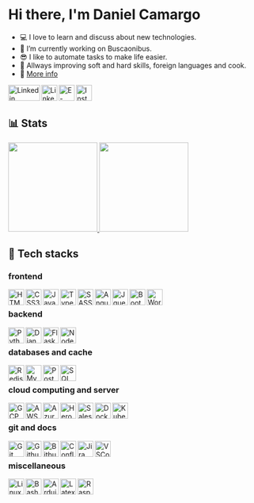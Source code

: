 # Hi there, I'm Daniel Camargo
- 💻 I love to learn and discuss about new technologies.
- 🤔 I’m currently working on Buscaonibus.
- 😎 I like to automate tasks to make life easier.
- 📖 Allways improving soft and hard skills, foreign languages and cook.
- 🚀 <a href="https://www.dscamargo.com.br" >More info</a>

<img align="left" title="Linkedin" height="32px" width="64px" src="https://www.svgrepo.com/show/450662/blank.svg" /><a href="https://www.linkedin.com/in/daniel13"/><img align="left" title="Linkedin" width="32px" src="https://www.svgrepo.com/show/922/linkedin.svg" /></a> <a href="mailto:daniel.camargo@hotmail.com"><img align="left" title="E-mail" width="32px" src="https://www.svgrepo.com/show/511917/email-1572.svg"/></a>  <a href="https://www.instagram.com/danielcamargo13"><img align="left" title="Instagram" width="32px" src="https://www.svgrepo.com/show/508844/instagram.svg"/></a> 

<br/><br/>

## :bar_chart: Stats

<a href="https://github.com/danielfloripa">
  <img height="180em" src="https://github-readme-stats.vercel.app/api?username=danielfloripa&show_icons=true&theme=light" />
  <img height="180em" src="https://github-readme-stats-eight-theta.vercel.app/api/top-langs/?username=danielfloripa&theme=light&layout=compact" />
</a>

## :muscle: Tech stacks

### frontend
<img align="left" width="32px" title="HTML5" src="https://cdn.jsdelivr.net/gh/devicons/devicon/icons/html5/html5-original.svg" />
<img align="left" width="32px" title="CSS3" src="https://cdn.jsdelivr.net/gh/devicons/devicon/icons/css3/css3-original.svg" />
<img align="left" width="32px" title="Javascript" src="https://cdn.jsdelivr.net/gh/devicons/devicon/icons/javascript/javascript-original.svg" />
<img align="left" width="32px" title="Typescript" src="https://cdn.jsdelivr.net/gh/devicons/devicon/icons/typescript/typescript-original.svg" />
<img align="left" width="32px" title="SASS" src="https://cdn.jsdelivr.net/gh/devicons/devicon/icons/sass/sass-original.svg" />
<img align="left" width="32px" title="Angular" src="https://cdn.jsdelivr.net/gh/devicons/devicon/icons/angularjs/angularjs-original.svg" />
<img align="left" width="32px" title="Jquery" src="https://cdn.jsdelivr.net/gh/devicons/devicon/icons/jquery/jquery-original-wordmark.svg" />
<img align="left" width="32px" title="Bootstrap" src="https://cdn.jsdelivr.net/gh/devicons/devicon/icons/bootstrap/bootstrap-original.svg" />
<img align="left" width="32px" title="Wordpress" src="https://cdn.jsdelivr.net/gh/devicons/devicon/icons/wordpress/wordpress-original.svg" />
<br/>

### backend
<img align="left" width="32px" title="Python" src="https://cdn.jsdelivr.net/gh/devicons/devicon/icons/python/python-original.svg" />
<img align="left" width="32px" title="Django" src="https://cdn.jsdelivr.net/gh/devicons/devicon/icons/django/django-plain.svg" />
<img align="left" width="32px" title="Flask" src="https://cdn.jsdelivr.net/gh/devicons/devicon/icons/flask/flask-original-wordmark.svg" />
<img align="left" width="32px" title="Node" src="https://cdn.jsdelivr.net/gh/devicons/devicon/icons/nodejs/nodejs-original.svg" />
<br/>

### databases and cache
<img align="left" width="32px" title="Redis" src="https://cdn.jsdelivr.net/gh/devicons/devicon/icons/redis/redis-original-wordmark.svg" />
<img align="left" width="32px" title="MySQL" src="https://cdn.jsdelivr.net/gh/devicons/devicon/icons/mysql/mysql-original.svg" />
<img align="left" width="32px" title="Postgre SQL" src="https://cdn.jsdelivr.net/gh/devicons/devicon/icons/postgresql/postgresql-original.svg" />
<img align="left" width="32px" title="SQL Server" src="https://cdn.jsdelivr.net/gh/devicons/devicon/icons/microsoftsqlserver/microsoftsqlserver-plain.svg" />
<br/>

### cloud computing and server
<img align="left" width="32px" title="GCP" src="https://cdn.jsdelivr.net/gh/devicons/devicon/icons/googlecloud/googlecloud-original.svg" />
<img align="left" width="32px" title="AWS" src="https://cdn.jsdelivr.net/gh/devicons/devicon/icons/amazonwebservices/amazonwebservices-original.svg" />
<img align="left" width="32px" title="Azure" src="https://cdn.jsdelivr.net/gh/devicons/devicon/icons/azure/azure-original.svg" />
<img align="left" width="32px" title="Heroku" src="https://cdn.jsdelivr.net/gh/devicons/devicon/icons/heroku/heroku-original.svg" />
<img align="left" width="32px" title="Salesforce" src="https://cdn.jsdelivr.net/gh/devicons/devicon/icons/salesforce/salesforce-original.svg" />
<img align="left" width="32px" title="Docker" src="https://cdn.jsdelivr.net/gh/devicons/devicon/icons/docker/docker-original.svg" />
<img align="left" width="32px" title="Kubernetes" src="https://cdn.jsdelivr.net/gh/devicons/devicon/icons/kubernetes/kubernetes-plain.svg" />
<br/>

### git and docs
<img align="left" width="32px" title="Git" src="https://cdn.jsdelivr.net/gh/devicons/devicon/icons/git/git-original.svg" />
<img align="left" width="32px" title="Github" src="https://cdn.jsdelivr.net/gh/devicons/devicon/icons/github/github-original.svg" />
<img align="left" width="32px" title="Bitbucket" src="https://cdn.jsdelivr.net/gh/devicons/devicon/icons/bitbucket/bitbucket-original.svg" />
<img align="left" width="32px" title="Confluence" src="https://cdn.jsdelivr.net/gh/devicons/devicon/icons/confluence/confluence-original.svg" />
<img align="left" width="32px" title="Jira" src="https://cdn.jsdelivr.net/gh/devicons/devicon/icons/jira/jira-original.svg" />
<img align="left" width="32px" title="VSCode" src="https://cdn.jsdelivr.net/gh/devicons/devicon/icons/vscode/vscode-original.svg" />
<br/>

### miscellaneous
<img align="left" width="32px" title="Linux" src="https://cdn.jsdelivr.net/gh/devicons/devicon/icons/linux/linux-original.svg" />
<img align="left" width="32px" title="Bash" src="https://cdn.jsdelivr.net/gh/devicons/devicon/icons/bash/bash-original.svg" />
<img align="left" width="32px" title="Arduino" src="https://cdn.jsdelivr.net/gh/devicons/devicon/icons/arduino/arduino-original.svg" />
<img align="left" width="32px" title="Latex" src="https://cdn.jsdelivr.net/gh/devicons/devicon/icons/latex/latex-original.svg" />
<img align="left" width="32px" title="Raspberry Pi" src="https://cdn.jsdelivr.net/gh/devicons/devicon/icons/raspberrypi/raspberrypi-original.svg" />
<br/>
